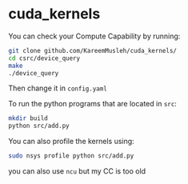 # cuda_kernels

You can check your Compute Capability by running:
```bash
git clone github.com/KareemMusleh/cuda_kernels/
cd csrc/device_query
make
./device_query
```
Then change it in `config.yaml`

To run the python programs that are located in `src`:
```bash
mkdir build
python src/add.py
```

You can also profile the kernels using:
```bash
sudo nsys profile python src/add.py
```
you can also use `ncu` but my CC is too old